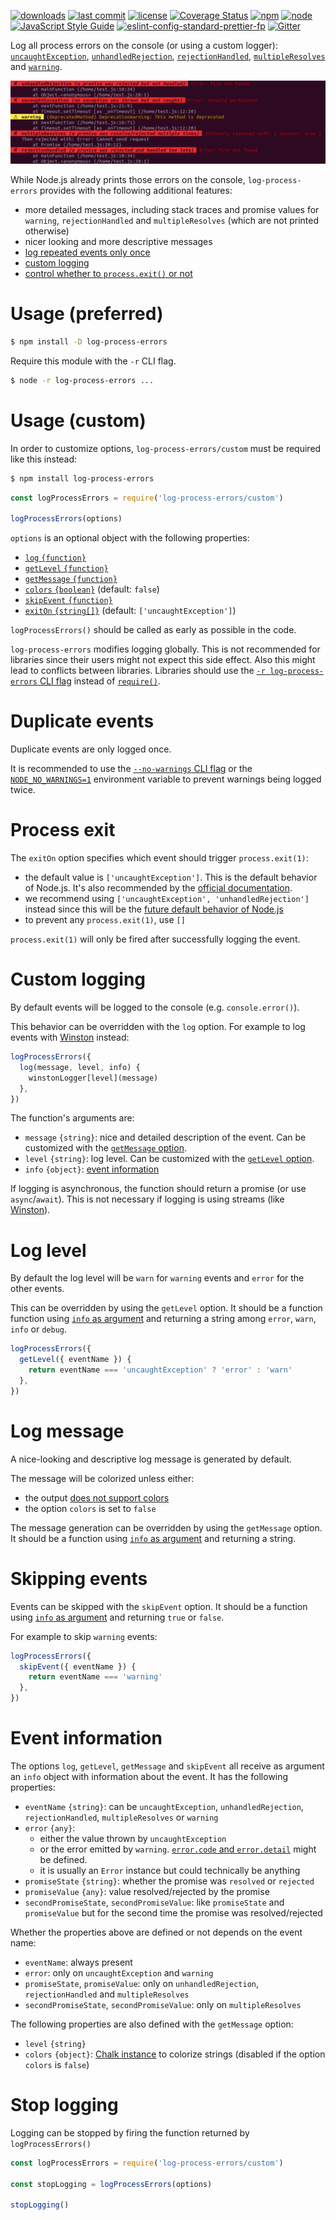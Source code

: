 [![downloads](https://img.shields.io/npm/dt/log-process-errors.svg?logo=npm)](https://www.npmjs.com/package/log-process-errors) [![last commit](https://img.shields.io/github/last-commit/autoserver-org/log-process-errors.svg?logo=github)](https://github.com/autoserver-org/log-process-errors/graphs/contributors) [![license](https://img.shields.io/github/license/autoserver-org/log-process-errors.svg?logo=github)](https://www.apache.org/licenses/LICENSE-2.0) [![Coverage Status](https://coveralls.io/repos/github/autoserver-org/log-process-errors/badge.svg?branch=master)](https://coveralls.io/github/autoserver-org/log-process-errors?branch=master) [![npm](https://img.shields.io/npm/v/log-process-errors.svg?logo=npm)](https://www.npmjs.com/package/log-process-errors) [![node](https://img.shields.io/node/v/log-process-errors.svg?logo=node.js)](#) [![JavaScript Style Guide](https://img.shields.io/badge/code_style-standard-brightgreen.svg?logo=javascript)](https://standardjs.com) [![eslint-config-standard-prettier-fp](https://img.shields.io/badge/eslint-config--standard--prettier--fp-green.svg?logo=eslint)](https://github.com/autoserver-org/eslint-config-standard-prettier-fp) [![Gitter](https://img.shields.io/gitter/room/autoserver-org/log-process-errors.svg)](https://gitter.im/autoserver-org/log-process-errors)

Log all process errors on the console (or using a custom logger): [`uncaughtException`](https://nodejs.org/api/process.html#process_event_uncaughtexception), [`unhandledRejection`](https://nodejs.org/api/process.html#process_event_unhandledrejection), [`rejectionHandled`](https://nodejs.org/api/process.html#process_event_rejectionhandled), [`multipleResolves`](https://nodejs.org/api/process.html#process_event_multipleresolves) and [`warning`](https://nodejs.org/api/process.html#process_event_warning).

![Screenshot](docs/screenshot.png)

While Node.js already prints those errors on the console, `log-process-errors`
provides with the following additional features:

- more detailed messages, including stack traces and promise values for
  `warning`, `rejectionHandled` and `multipleResolves` (which are not printed
  otherwise)
- nicer looking and more descriptive messages
- [log repeated events only once](#duplicate-events)
- [custom logging]($custom-logging)
- [control whether to `process.exit()` or not](#process-exit)

# Usage (preferred)

```bash
$ npm install -D log-process-errors
```

Require this module with the `-r` CLI flag.

```bash
$ node -r log-process-errors ...
```

# Usage (custom)

In order to customize options, `log-process-errors/custom` must be required
like this instead:

```bash
$ npm install log-process-errors
```

<!-- eslint-disable no-unused-vars, node/no-missing-require,
import/no-unresolved, unicorn/filename-case, strict, no-undef -->

```js
const logProcessErrors = require('log-process-errors/custom')

logProcessErrors(options)
```

`options` is an optional object with the following properties:

- [`log` `{function}`](#custom-logging)
- [`getLevel` `{function}`](#log-level)
- [`getMessage` `{function}`](#log-message)
- [`colors` `{boolean}`](#log-message) (default: `false`)
- [`skipEvent` `{function}`](#skipping-events)
- [`exitOn` `{string[]}`](#process-exit) (default: `['uncaughtException']`)

`logProcessErrors()` should be called as early as possible in the code.

`log-process-errors` modifies logging globally. This is not recommended for
libraries since their users might not expect this side effect. Also this might
lead to conflicts between libraries. Libraries should use the
[`-r log-process-errors` CLI flag](#usage-preferred) instead of
[`require()`](#usage-custom).

# Duplicate events

Duplicate events are only logged once.

It is recommended to use the
[`--no-warnings` CLI flag](https://nodejs.org/api/cli.html#cli_no_warnings) or
the
[`NODE_NO_WARNINGS=1`](https://nodejs.org/api/cli.html#cli_node_no_warnings_1)
environment variable to prevent warnings being logged twice.

# Process exit

The `exitOn` option specifies which event should trigger `process.exit(1)`:

- the default value is `['uncaughtException']`. This is the default
  behavior of Node.js. It's also recommended by the
  [official documentation](https://nodejs.org/api/process.html#process_warning_using_uncaughtexception_correctly).
- we recommend using `['uncaughtException', 'unhandledRejection']`
  instead since this will be the [future default behavior of Node.js](https://nodejs.org/dist/latest-v8.x/docs/api/deprecations.html#deprecations_dep0018_unhandled_promise_rejections)
- to prevent any `process.exit(1)`, use `[]`

`process.exit(1)` will only be fired after successfully logging the event.

# Custom logging

By default events will be logged to the console (e.g. `console.error()`).

This behavior can be overridden with the `log` option. For example to log events
with [Winston](https://github.com/winstonjs/winston) instead:

<!-- eslint-disable no-empty-function, no-unused-vars, node/no-missing-require,
import/no-unresolved, unicorn/filename-case, strict, no-undef -->

```js
logProcessErrors({
  log(message, level, info) {
    winstonLogger[level](message)
  },
})
```

The function's arguments are:

- `message` `{string}`: nice and detailed description of the event. Can be
  customized with the [`getMessage` option](#log-message).
- `level` `{string}`: log level. Can be customized with the
  [`getLevel` option](#log-level).
- `info` `{object}`: [event information](#event-info)

If logging is asynchronous, the function should return a promise (or use
`async`/`await`). This is not necessary if logging is using streams (like
[Winston](https://github.com/winstonjs/winston)).

# Log level

By default the log level will be `warn` for `warning` events and `error` for
the other events.

This can be overridden by using the `getLevel` option. It should be a function
function using [`info` as argument](#event-info) and returning a string
among `error`, `warn`, `info` or `debug`.

<!-- eslint-disable no-empty-function, no-unused-vars, node/no-missing-require,
import/no-unresolved, unicorn/filename-case, strict, no-undef -->

```js
logProcessErrors({
  getLevel({ eventName }) {
    return eventName === 'uncaughtException' ? 'error' : 'warn'
  },
})
```

# Log message

A nice-looking and descriptive log message is generated by default.

The message will be colorized unless either:

- the output [does not support colors](https://github.com/chalk/supports-color)
- the option `colors` is set to `false`

The message generation can be overridden by using the `getMessage` option. It
should be a function using [`info` as argument](#event-info) and returning
a string.

# Skipping events

Events can be skipped with the `skipEvent` option. It should be a function
using [`info` as argument](#event-info) and returning `true` or `false`.

For example to skip `warning` events:

<!-- eslint-disable no-empty-function, no-unused-vars, node/no-missing-require,
import/no-unresolved, unicorn/filename-case, strict, no-undef -->

```js
logProcessErrors({
  skipEvent({ eventName }) {
    return eventName === 'warning'
  },
})
```

# Event information

The options `log`, `getLevel`, `getMessage` and `skipEvent` all receive as
argument an `info` object with information about the event. It has the following
properties:

- `eventName` `{string}`: can be `uncaughtException`, `unhandledRejection`,
  `rejectionHandled`, `multipleResolves` or `warning`
- `error` `{any}`:
  - either the value thrown by `uncaughtException`
  - or the error emitted by `warning`.
    [`error.code` and `error.detail`](https://nodejs.org/api/process.html#process_event_warning)
    might be defined.
  - it is usually an `Error` instance but could technically be anything
- `promiseState` `{string}`: whether the promise was `resolved` or
  `rejected`
- `promiseValue` `{any}`: value resolved/rejected by the promise
- `secondPromiseState`, `secondPromiseValue`: like `promiseState` and
  `promiseValue` but for the second time the promise was resolved/rejected

Whether the properties above are defined or not depends on the event name:

- `eventName`: always present
- `error`: only on `uncaughtException` and `warning`
- `promiseState`, `promiseValue`: only on `unhandledRejection`,
  `rejectionHandled` and `multipleResolves`
- `secondPromiseState`, `secondPromiseValue`: only on `multipleResolves`

The following properties are also defined with the `getMessage` option:

- `level` `{string}`
- `colors` `{object}`: [Chalk instance](https://github.com/chalk/chalk#api)
  to colorize strings (disabled if the option `colors` is `false`)

# Stop logging

Logging can be stopped by firing the function returned by `logProcessErrors()`

<!-- eslint-disable no-empty-function, no-unused-vars, node/no-missing-require,
import/no-unresolved, unicorn/filename-case, strict, no-undef -->

```js
const logProcessErrors = require('log-process-errors/custom')

const stopLogging = logProcessErrors(options)

stopLogging()
```
